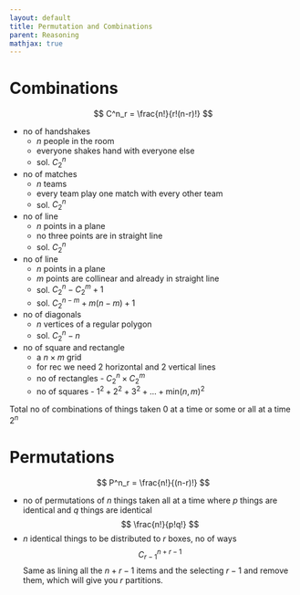 ```yaml
---
layout: default
title: Permutation and Combinations
parent: Reasoning
mathjax: true
---
```


# Combinations

$$
C^n_r = \frac{n!}{r!(n-r)!}
$$

- no of handshakes
  - $n$ people in the room
  - everyone shakes hand with everyone else
  - sol. $C^n_2$
- no of matches
  - $n$ teams
  - every team play one match with every other team
  - sol. $C^n_2$
- no of line
  - $n$ points in a plane
  - no three points are in straight line
  - sol. $C^n_2$
- no of line
  - $n$ points in a plane
  - $m$ points are collinear and already in straight line
  - sol. $C^n_2 - C^m_2 + 1$
  - sol. $C^{n-m}_2 + m(n-m) + 1$
- no of diagonals
  - $n$ vertices of a regular polygon
  - sol. $C^n_2 - n$
- no of square and rectangle
  - a $n \times m$ grid
  - for rec we need 2 horizontal and 2 vertical lines
  - no of rectangles - $C^n_2 \times C^m_2$
  - no of squares - $1^2 + 2^2 + 3^2 + ... + \text{min}(n, m)^2$

Total no of combinations of things taken 0 at a time or some or all at a time $2^n$

# Permutations

$$
P^n_r = \frac{n!}{(n-r)!}
$$

- no of permutations of $n$ things taken all at a time where
  $p$ things are identical and $q$ things are identical
  $$
  \frac{n!}{p!q!}
  $$
- $n$ identical things to be distributed to $r$ boxes,
  no of ways 
  $$
  C^{n+r-1}_{r-1}
  $$
  Same as lining all the $n+r-1$ items and the selecting 
  $r-1$ and remove them, which will give you $r$ partitions.